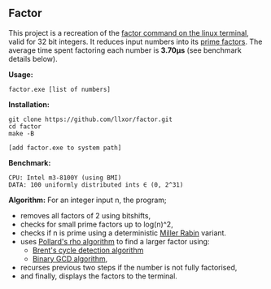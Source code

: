 ## Factor
This project is a recreation of the [factor command on the linux terminal](https://en.wikipedia.org/wiki/Factor_(Unix)), valid for 32 bit integers. It reduces input numbers into its [prime factors](https://en.wikipedia.org/wiki/Integer_factorization#Prime_decomposition). The average time spent factoring each number is **3.70μs** (see benchmark details below).

**Usage:**
```
factor.exe [list of numbers]
```

**Installation:**
```
git clone https://github.com/llxor/factor.git
cd factor
make -B

[add factor.exe to system path]
```

**Benchmark:**
```
CPU: Intel m3-8100Y (using BMI)
DATA: 100 uniformly distributed ints ∈ (0, 2^31)
```

**Algorithm:**
For an integer input n, the program;
- removes all factors of 2 using bitshifts,
- checks for small prime factors up to log(n)^2,
- checks if n is prime using a deterministic [Miller Rabin](https://en.wikipedia.org/wiki/Miller%E2%80%93Rabin_primality_test) variant.
- uses [Pollard's rho algorithm](https://en.wikipedia.org/wiki/Pollard%27s_rho_algorithm) to find a larger factor using:
    - [Brent's cycle detection algorithm](https://en.wikipedia.org/wiki/Cycle_detection#Brent.27s_algorithm)
    - [Binary GCD algorithm](https://en.wikipedia.org/wiki/Binary_GCD_algorithm),
- recurses previous two steps if the number is not fully factorised,
- and finally, displays the factors to the terminal.
